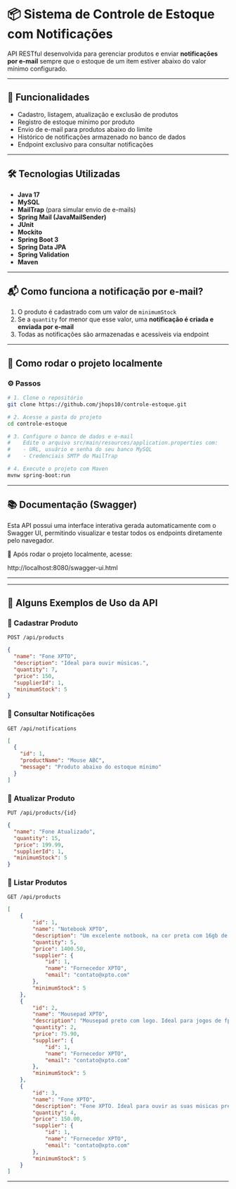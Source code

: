 # 📦 Sistema de Controle de Estoque com Notificações

API RESTful desenvolvida para gerenciar produtos e enviar **notificações por e-mail** sempre que o estoque de um item estiver abaixo do valor mínimo configurado.

---

## 🚀 Funcionalidades

- Cadastro, listagem, atualização e exclusão de produtos  
- Registro de estoque mínimo por produto  
- Envio de e-mail para produtos abaixo do limite  
- Histórico de notificações armazenado no banco de dados  
- Endpoint exclusivo para consultar notificações  

---

## 🛠️ Tecnologias Utilizadas

- **Java 17**
- **MySQL**
- **MailTrap** (para simular envio de e-mails)  
- **Spring Mail (JavaMailSender)**
- **JUnit**
- **Mockito**
- **Spring Boot 3**  
- **Spring Data JPA**  
- **Spring Validation**  
- **Maven**

---

## 📬 Como funciona a notificação por e-mail?

1. O produto é cadastrado com um valor de `minimumStock`  
2. Se a `quantity` for menor que esse valor, uma **notificação é criada e enviada por e-mail**  
3. Todas as notificações são armazenadas e acessíveis via endpoint  

---

## 📄 Como rodar o projeto localmente

### ⚙️ Passos

```bash
# 1. Clone o repositório
git clone https://github.com/jhops10/controle-estoque.git

# 2. Acesse a pasta do projeto
cd controle-estoque

# 3. Configure o banco de dados e e-mail
#    Edite o arquivo src/main/resources/application.properties com:
#    - URL, usuário e senha do seu banco MySQL
#    - Credenciais SMTP do MailTrap

# 4. Execute o projeto com Maven
mvnw spring-boot:run
```
---

## 📚 Documentação (Swagger)
Esta API possui uma interface interativa gerada automaticamente com o Swagger UI, permitindo visualizar e testar todos os endpoints diretamente pelo navegador.

🔗 Após rodar o projeto localmente, acesse:

http://localhost:8080/swagger-ui.html

---

---

## 📌 Alguns Exemplos de Uso da API

### 🔸 Cadastrar Produto
`POST /api/products`

```json
{
  "name": "Fone XPTO",
  "description": "Ideal para ouvir músicas.",
  "quantity": 7,
  "price": 150,
  "supplierId": 1,
  "minimumStock": 5
}
```

### 🔸 Consultar Notificações
`GET /api/notifications`

```json
[
  {
    "id": 1,
    "productName": "Mouse ABC",
    "message": "Produto abaixo do estoque mínimo"
  }
]
```

### 🔸 Atualizar Produto
`PUT /api/products/{id}`

```json
{
  "name": "Fone Atualizado",
  "quantity": 15,
  "price": 199.99,
  "supplierId": 1,
  "minimumStock": 5
}
```

### 🔸 Listar Produtos
`GET /api/products`

```json
[
    {
        "id": 1,
        "name": "Notebook XPTO",
        "description": "Um excelente notbook, na cor preta com 16gb de memória. Ideal para trabalhar com programação.",
        "quantity": 5,
        "price": 1400.50,
        "supplier": {
            "id": 1,
            "name": "Fornecedor XPTO",
            "email": "contato@xpto.com"
        },
        "minimumStock": 5
    },
    {
        "id": 2,
        "name": "Mousepad XPTO",
        "description": "Mousepad preto com logo. Ideal para jogos de fps.",
        "quantity": 2,
        "price": 75.90,
        "supplier": {
            "id": 1,
            "name": "Fornecedor XPTO",
            "email": "contato@xpto.com"
        },
        "minimumStock": 5
    },
    {
        "id": 3,
        "name": "Fone XPTO",
        "description": "Fone XPTO. Ideal para ouvir as suas músicas preferidas.",
        "quantity": 4,
        "price": 150.00,
        "supplier": {
            "id": 1,
            "name": "Fornecedor XPTO",
            "email": "contato@xpto.com"
        },
        "minimumStock": 5
    }
]
```
---



